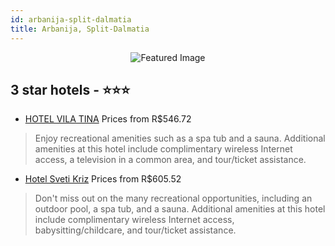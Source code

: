 ```yaml
---
id: arbanija-split-dalmatia
title: Arbanija, Split-Dalmatia
---
```


<center><img src="https://i.travelapi.com/hotels/3000000/2790000/2785000/2784996/da28b852_z.jpg" alt="Featured Image" /></center>


##  3 star hotels - ⭐️⭐️⭐️

-    [HOTEL VILA TINA](https://us.hurb.com/hotels/arbanija/hotel-vila-tina-JNP-JP056041?cmp=18055) Prices from R$546.72
   > Enjoy recreational amenities such as a spa tub and a sauna. Additional amenities at this hotel include complimentary wireless Internet access, a television in a common area, and tour/ticket assistance.
-    [Hotel Sveti Kriz](https://us.hurb.com/hotels/arbanija/hotel-sveti-kriz-JNP-JP905750?cmp=18055) Prices from R$605.52
   > Don't miss out on the many recreational opportunities, including an outdoor pool, a spa tub, and a sauna. Additional amenities at this hotel include complimentary wireless Internet access, babysitting/childcare, and tour/ticket assistance.

